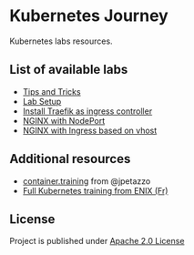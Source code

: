 # Kubernetes Journey

Kubernetes labs resources.

## List of available labs

- [Tips and Tricks](docs/tips.md)
- [Lab Setup](./docs/setup.md)
- [Install Traefik as ingress controller](./manifests/traefik.yml)
- [NGINX with NodePort](./manifests/deploy-nginx-hello.yml)
- [NGINX with Ingress based on vhost](./manifests/deploy-nginx-basic.yml)

## Additional resources

- [container.training](https://container.training/) from @jpetazzo
- [Full Kubernetes training from ENIX (Fr)](https://enix.io/fr/services/formation/)

## License

Project is published under [Apache 2.0 License](LICENSE)
